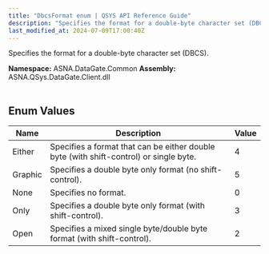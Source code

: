 ```yaml
---
title: "DbcsFormat enum | QSYS API Reference Guide"
description: "Specifies the format for a double-byte character set (DBCS). "
last_modified_at: 2024-07-09T17:00:40Z
---
```


Specifies the format for a double-byte character set (DBCS).

**Namespace:** ASNA.DataGate.Common
**Assembly:** ASNA.QSys.DataGate.Client.dll
<br>
<br>

## Enum Values

| Name | Description | Value
| --- | --- | --- 
| Either | Specifies a format that can be either double byte (with shift-control) or single byte. | 4 |
| Graphic | Specifies a double byte only format (no shift-control). | 5 |
| None | Specifies no format. | 0 |
| Only | Specifies a double byte only format (with shift-control). | 3 |
| Open | Specifies a mixed single byte/double byte format (with shift-control). | 2 |
